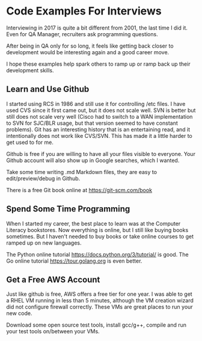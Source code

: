 # Code Examples For Interviews

Interviewing in 2017 is quite a bit different from 2001, the last time I did it.  Even for QA Manager, recruiters ask programming questions.

After being in QA only for so long, it feels like getting back closer to development would be interesting again and a good career move.

I hope these examples help spark others to ramp up or ramp back up their development skills.

## Learn and Use Github

I started using RCS in 1986 and still use it for controlling /etc files.  I have used CVS since it first came out, but it does not scale well.  SVN is better but still does not scale very well (Cisco had to switch to a WAN implementation to SVN for SJC/BLR usage, but that version seemed to have constant problems).  Git has an interesting history that is an entertaining read, and it intentionally does not work like CVS/SVN.  This has made it a little harder to get used to for me.

Github is free if you are willing to have all your files visible to everyone.  Your Github account will also show up in Google searches, which I wanted.

Take some time writing .md Markdown files, they are easy to edit/preview/debug in Github.

There is a free Git book online at https://git-scm.com/book

## Spend Some Time Programming

When I started my career, the best place to learn was at the Computer Literacy bookstores.  Now everything is online, but I still like buying books sometimes.  But I haven't needed to buy books or take online courses to get ramped up on new languages.

The Python online tutorial https://docs.python.org/3/tutorial/ is good.  The Go online tutorial https://tour.golang.org is even better.

## Get a Free AWS Account

Just like github is free, AWS offers a free tier for one year.  I was able to get a RHEL VM running in less than 5 minutes, although the VM creation wizard did not configure firewall correctly.   These VMs are great places to run your new code.

Download some open source test tools, install gcc/g++, compile and run your test tools on/between your VMs.
